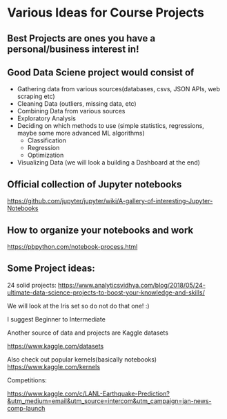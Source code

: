 # Various Ideas for Course Projects

## Best Projects are ones you have a personal/business interest in!



## Good Data Sciene project would consist of

* Gathering data from various sources(databases, csvs, JSON APIs, web scraping etc)
* Cleaning Data (outliers, missing data, etc)
* Combining Data from various sources
* Exploratory Analysis
* Deciding on which methods to use (simple statistics, regressions, maybe some more advanced ML algorithms)
  * Classification
  * Regression 
  * Optimization
* Visualizing Data (we will look a building a Dashboard at the end)

##  Official collection of Jupyter notebooks

https://github.com/jupyter/jupyter/wiki/A-gallery-of-interesting-Jupyter-Notebooks

## How to organize your notebooks and work

https://pbpython.com/notebook-process.html


## Some Project ideas:

24 solid projects:
   https://www.analyticsvidhya.com/blog/2018/05/24-ultimate-data-science-projects-to-boost-your-knowledge-and-skills/
   
   We will look at the Iris set so do not do that one! :)
   
I suggest Beginner to Intermediate

Another source of data and projects are Kaggle datasets

https://www.kaggle.com/datasets

Also check out popular kernels(basically notebooks)
https://www.kaggle.com/kernels

Competitions:

https://www.kaggle.com/c/LANL-Earthquake-Prediction?&utm_medium=email&utm_source=intercom&utm_campaign=jan-news-comp-launch







